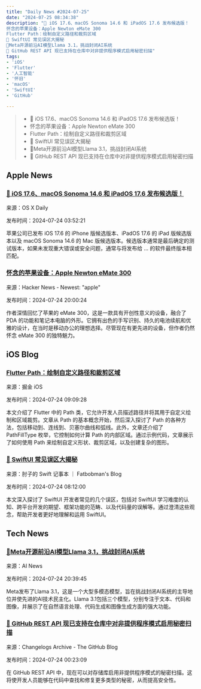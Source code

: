 ```yaml
---
title: "Daily News #2024-07-25"
date: "2024-07-25 08:34:38"
description: "🚀 iOS 17.6、macOS Sonoma 14.6 和 iPadOS 17.6 发布候选版！
怀念的苹果设备：Apple Newton eMate 300
Flutter Path：绘制自定义路径和裁剪区域
🤔 SwiftUI 常见误区大揭秘
🎉Meta开源前沿AI模型Llama 3.1，挑战封闭AI系统
🎉 GitHub REST API 现已支持在仓库中对非提供程序模式启用秘密扫描"
tags: 
- 'iOS'
- 'Flutter'
- '人工智能'
- '怀旧'
- 'macOS'
- 'SwiftUI'
- 'GitHub'

---
```


> - 🚀 iOS 17.6、macOS Sonoma 14.6 和 iPadOS 17.6 发布候选版！
> - 怀念的苹果设备：Apple Newton eMate 300
> - Flutter Path：绘制自定义路径和裁剪区域
> - 🤔 SwiftUI 常见误区大揭秘
> - 🎉Meta开源前沿AI模型Llama 3.1，挑战封闭AI系统
> - 🎉 GitHub REST API 现已支持在仓库中对非提供程序模式启用秘密扫描

## Apple News

### [🚀 iOS 17.6、macOS Sonoma 14.6 和 iPadOS 17.6 发布候选版！](https://osxdaily.com/2024/07/23/release-candidate-for-ios-17-6-macos-sonoma-14-6-ipados-17-6-available-for-testing/)

来源：OS X Daily

发布时间：2024-07-24 03:52:21

苹果公司已发布 iOS 17.6 的 iPhone 版候选版本、iPadOS 17.6 的 iPad 版候选版本以及 macOS Sonoma 14.6 的 Mac 版候选版本。候选版本通常是最后确定的测试版本，如果未发现重大错误或安全问题，通常与将发布给 ... 的软件最终版本相匹配。

### [怀念的苹果设备：Apple Newton eMate 300](https://andy.coffee/the-gadget-i-miss-the-apple-newton-emate-300-8a2e716b4790)

来源：Hacker News - Newest: "apple"

发布时间：2024-07-24 20:00:24

作者深情回忆了苹果的 eMate 300，这是一款具有开创性意义的设备，融合了 PDA 的功能和笔记本电脑的外形。它拥有出色的手写识别、持久的电池续航和优雅的设计，在当时是移动办公的理想选择。尽管现在有更先进的设备，但作者仍然怀念 eMate 300 的独特魅力。

## iOS Blog

### [Flutter Path：绘制自定义路径和裁剪区域](https://juejin.cn/post/7394835461040799763)

来源：掘金 iOS

发布时间：2024-07-24 09:09:28

本文介绍了 Flutter 中的 Path 类，它允许开发人员描述路径并将其用于自定义绘制和区域裁剪。文章从 Path 的基本概念开始，然后深入探讨了 Path 的各种方法，包括移动到、连线到、贝塞尔曲线和弧线。此外，文章还介绍了 PathFillType 枚举，它控制如何计算 Path 的内部区域。通过示例代码，文章展示了如何使用 Path 来绘制自定义形状、裁剪区域，以及创建复杂的图形。

### [🤔 SwiftUI 常见误区大揭秘](https://fatbobman.com/zh/posts/common-misconceptions-about-swiftui/)

来源：肘子的 Swift 记事本 ｜ Fatbobman's Blog

发布时间：2024-07-24 08:12:00

本文深入探讨了 SwiftUI 开发者常见的几个误区，包括对 SwiftUI 学习难度的认知、跨平台开发的期望、框架功能的范畴、以及代码量的误解等。通过澄清这些观念，帮助开发者更好地理解和运用 SwiftUI。

## Tech News

### [🎉Meta开源前沿AI模型Llama 3.1，挑战封闭AI系统](https://www.artificialintelligence-news.com/news/meta-advances-open-source-ai-frontier-level-llama-3-1/)

来源：AI News

发布时间：2024-07-24 20:39:45

Meta发布了Llama 3.1，这是一个大型多模态模型，旨在挑战封闭AI系统的主导地位并使先进的AI技术民主化。Llama 3.1包括三个模型，分别专注于文本、代码和图像，并展示了在自然语言处理、代码生成和图像生成方面的强大功能。

### [🎉 GitHub REST API 现已支持在仓库中对非提供程序模式启用秘密扫描](https://github.blog/changelog/2024-07-23-enable-secret-scanning-for-non-provider-patterns-on-repositories-with-the-rest-api)

来源：Changelogs Archive - The GitHub Blog

发布时间：2024-07-24 00:23:09

在 GitHub REST API 中，现在可以对存储库启用非提供程序模式的秘密扫描。这将使开发人员能够在代码中查找和修复更多类型的秘密，从而提高安全性。

